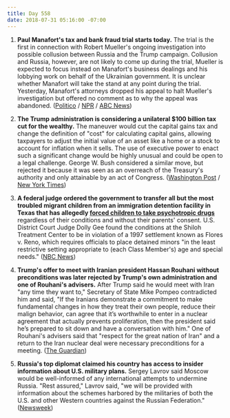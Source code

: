 ```yaml
---
title: Day 558
date: 2018-07-31 05:16:00 -07:00
---
```


1. **Paul Manafort's tax and bank fraud trial starts today.** The trial is the first in connection with Robert Mueller's ongoing investigation into possible collusion between Russia and the Trump campaign. Collusion and Russia, however, are not likely to come up during the trial, Mueller is expected to focus instead on Manafort's business dealings and his lobbying work on behalf of the Ukrainian government. It is unclear whether Manafort will take the stand at any point during the trial. Yesterday, Manafort's attorneys dropped his appeal to halt Mueller's investigation but offered no comment as to why the appeal was abandoned. ([Politico](https://www.politico.com/story/2018/07/30/manafort-mueller-appeal-750535) / [NPR](https://www.npr.org/2018/07/31/630865101/manafort-heads-to-court-as-first-defendant-in-mueller-probe-to-face-trial) / [ABC News](https://abcnews.go.com/Politics/manafort-trial-mueller-investigation-set-underway/story?id=56910276))

2. **The Trump administration is considering a unilateral $100 billion tax cut for the wealthy.** The maneuver would cut the capital gains tax and change the definition of "cost" for calculating capital gains, allowing taxpayers to adjust the initial value of an asset like a home or a stock to account for inflation when it sells. The use of executive power to enact such a significant change would be highly unusual and could be open to a legal challenge. George W. Bush considered a similar move, but rejected it because it was seen as an overreach of the Treasury's authority and only attainable by an act of Congress. ([Washington Post](https://www.washingtonpost.com/business/economy/trump-administration-considers-tax-cut-for-the-wealthy/2018/07/30/1dbaafbc-9442-11e8-810c-5fa705927d54_story.html?utm_term=.c93ff4dd0dfc) / [New York Times](https://www.nytimes.com/2018/07/30/us/politics/trump-tax-cuts-rich.html))

3. **A federal judge ordered the government to transfer all but the most troubled migrant children from an immigration detention facility in Texas that has allegedly [forced children to take psychotropic drugs](https://www.nbcnews.com/health/kids-health/u-s-centers-force-migrant-children-take-drugs-lawsuit-n885386?icid=related)** regardless of their conditions and without their parents' consent. U.S. District Court Judge Dolly Gee found the conditions at the Shiloh Treatment Center to be in violation of a 1997 settlement known as Flores v. Reno, which requires officials to place detained minors "in the least restrictive setting appropriate to (each Class Member's) age and special needs." ([NBC News](https://www.nbcnews.com/news/us-news/judge-orders-most-migrant-children-removed-texas-facility-uses-psychotropic-n895966))

4. **Trump's offer to meet with Iranian president Hassan Rouhani without preconditions was later rejected by Trump's own administration and one of Rouhani's advisers.** After Trump said he would meet with Iran "any time they want to," Secretary of State Mike Pompeo contradicted him and said, "If the Iranians demonstrate a commitment to make fundamental changes in how they treat their own people, reduce their malign behavior, can agree that it’s worthwhile to enter in a nuclear agreement that actually prevents proliferation, then the president said he’s prepared to sit down and have a conversation with him." One of Rouhani's advisers said that "respect for the great nation of Iran" and a return to the Iran nuclear deal were necessary preconditions for a meeting. ([The Guardian](https://www.theguardian.com/us-news/2018/jul/31/trump-offer-to-meet-iran-president-rouhani-dismissed-by-both-sides))

5. **Russia's top diplomat claimed his country has access to insider information about U.S. military plans.** Sergey Lavrov said Moscow would be well-informed of any international attempts to undermine Russia. "Rest assured," Lavrov said, "we will be provided with information about the schemes harbored by the militaries of both the U.S. and other Western countries against the Russian Federation." ([Newsweek](https://www.newsweek.com/russia-says-it-will-know-us-military-plans-they-happen-1048779))
